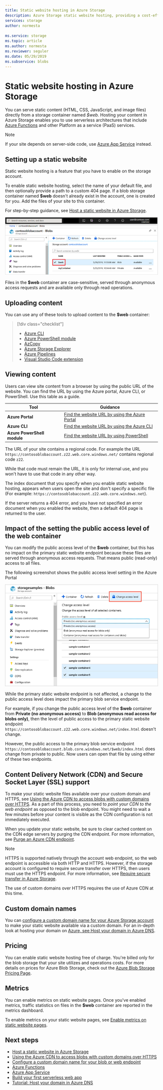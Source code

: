 ```yaml
---
title: Static website hosting in Azure Storage
description: Azure Storage static website hosting, providing a cost-effective, scalable solution for hosting modern web applications.
services: storage
author: normesta

ms.service: storage
ms.topic: article
ms.author: normesta
ms.reviewer: seguler
ms.date: 05/29/2019
ms.subservice: blobs
---
```


# Static website hosting in Azure Storage

You can serve static content (HTML, CSS, JavaScript, and image files) directly from a storage container named *$web*. Hosting your content in Azure Storage enables you to use serverless architectures that include [Azure Functions](/azure/azure-functions/functions-overview) and other Platform as a service (PaaS) services.

> [!NOTE]
> If your site depends on server-side code, use [Azure App Service](/azure/app-service/overview) instead.

## Setting up a static website

Static website hosting is a feature that you have to enable on the storage account.

To enable static website hosting, select the name of your default file, and then optionally provide a path to a custom 404 page. If a blob storage container named **$web** doesn't already exist in the account, one is created for you. Add the files of your site to this container.

For step-by-step guidance, see [Host a static website in Azure Storage](storage-blob-static-website-how-to.md).

![Azure Storage static websites metrics metric](./media/storage-blob-static-website/storage-blob-static-website-blob-container.png)

Files in the **$web** container are case-sensitive, served through anonymous access requests and are available only through read operations.

## Uploading content

You can use any of these tools to upload content to the **$web** container:

> [!div class="checklist"]
> * [Azure CLI](storage-blob-static-website-how-to.md#cli)
> * [Azure PowerShell module](storage-blob-static-website-how-to.md#powershell)
> * [AzCopy](../common/storage-use-azcopy-v10.md)
> * [Azure Storage Explorer](https://azure.microsoft.com/features/storage-explorer/)
> * [Azure Pipelines](https://azure.microsoft.com/services/devops/pipelines/)
> * [Visual Studio Code extension](https://code.visualstudio.com/tutorials/static-website/getting-started)

## Viewing content

Users can view site content from a browser by using the public URL of the website. You can find the URL by using the Azure portal, Azure CLI, or PowerShell. Use this table as a guide.

|Tool| Guidance |
|----|----|
|**Azure Portal** | [Find the website URL by using the Azure Portal](storage-blob-static-website-how-to.md#portal-find-url) |
|**Azure CLI** | [Find the website URL by using the Azure CLI](storage-blob-static-website-how-to.md#cli-find-url) |
|**Azure PowerShell module** | [Find the website URL by using PowerShell](storage-blob-static-website-how-to.md#powershell-find-url) |

The URL of your site contains a regional code. For example the URL `https://contosoblobaccount.z22.web.core.windows.net/` contains regional code `z22`.

While that code must remain the URL, it is only for internal use, and you won't have to use that code in any other way.

The index document that you specify when you enable static website hosting, appears when users open the site and don't specify a specific file (For example: `https://contosoblobaccount.z22.web.core.windows.net`).  

If the server returns a 404 error, and you have not specified an error document when you enabled the website, then a default 404 page is returned to the user.

## Impact of the setting the public access level of the web container

You can modify the public access level of the **$web** container, but this has no impact on the primary static website endpoint because these files are served through anonymous access requests. That means public (read-only) access to all files.

The following screenshot shows the public access level setting in the Azure Portal

![Screenshot showing how to set public access level in the portal](./media/storage-manage-access-to-resources/storage-manage-access-to-resources-0.png)

While the primary static website endpoint is not affected, a change to the public access level does impact the primary blob service endpoint.

For example, if you change the public access level of the **$web** container from **Private (no anonymous access)** to **Blob (anonymous read access for blobs only)**, then the level of public access to the primary static website endpoint `https://contosoblobaccount.z22.web.core.windows.net/index.html` doesn't change.

However, the public access to the primary blob service endpoint `https://contosoblobaccount.blob.core.windows.net/$web/index.html` does change from private to public. Now users can open that file by using either of these two endpoints.

## Content Delivery Network (CDN) and Secure Socket Layer (SSL) support

To make your static website files available over your custom domain and HTTPS, see [Using the Azure CDN to access blobs with custom domains over HTTPS](storage-https-custom-domain-cdn.md). As a part of this process, you need to *point your CDN to the web endpoint* as opposed to the blob endpoint. You might need to wait a few minutes before your content is visible as the CDN configuration is not immediately executed.

When you update your static website, be sure to clear cached content on the CDN edge servers by purging the CDN endpoint. For more information, see [Purge an Azure CDN endpoint](../../cdn/cdn-purge-endpoint.md).

> [!NOTE]
> HTTPS is supported natively through the account web endpoint, so the web endpoint is accessible via both HTTP and HTTPS. However, if the storage account is configured to require secure transfer over HTTPS, then users must use the HTTPS endpoint. For more information, see [Require secure transfer in Azure Storage](../common/storage-require-secure-transfer.md).
>
> The use of custom domains over HTTPS requires the use of Azure CDN at this time.

## Custom domain names

You can [configure a custom domain name for your Azure Storage account](storage-custom-domain-name.md) to make your static website available via a custom domain. For an in-depth look at hosting your domain on [Azure, see Host your domain in Azure DNS](../../dns/dns-delegate-domain-azure-dns.md).

## Pricing

You can enable static website hosting free of charge. You're billed only for the blob storage that your site utilizes and operations costs. For more details on prices for Azure Blob Storage, check out the [Azure Blob Storage Pricing Page](https://azure.microsoft.com/pricing/details/storage/blobs/).

## Metrics

You can enable metrics on static website pages. Once you've enabled metrics, traffic statistics on files in the **$web** container are reported in the metrics dashboard.

To enable metrics on your static website pages, see [Enable metrics on static website pages](storage-blob-static-website-how-to.md#metrics).

## Next steps

* [Host a static website in Azure Storage](storage-blob-static-website-how-to.md)
* [Using the Azure CDN to access blobs with custom domains over HTTPS](storage-https-custom-domain-cdn.md)
* [Configure a custom domain name for your blob or web endpoint](storage-custom-domain-name.md)
* [Azure Functions](/azure/azure-functions/functions-overview)
* [Azure App Service](/azure/app-service/overview)
* [Build your first serverless web app](https://docs.microsoft.com/azure/functions/tutorial-static-website-serverless-api-with-database)
* [Tutorial: Host your domain in Azure DNS](../../dns/dns-delegate-domain-azure-dns.md)
